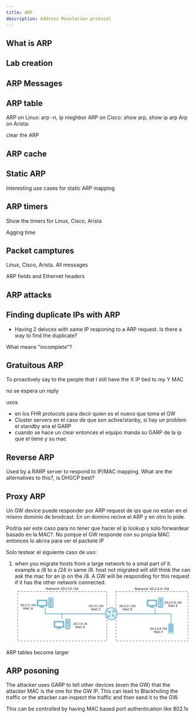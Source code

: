 ```yaml
---
title: ARP
description: Address Resolution protocol
---
```


## What is ARP

## Lab creation

## ARP Messages

## ARP table

ARP on Linux:  arp -n, ip nieghbor
ARP on Cisco: show arp, show ip arp
Arp on Arista: 

clear the ARP

## ARP cache

## Static ARP

Interesting use cases for static ARP mapping

## ARP timers

Show the timers for Linux, Cisco, Arista

Agging time

## Packet camptures

Linux, Cisco, Arista. All messages

ARP fields and Ethernet headers

## ARP attacks

## Finding duplicate IPs with ARP

- Having 2 deivces with same IP responing to a ARP request. Is there a way to find the duplicate?

What means "incomplete"?

## Gratuitous ARP

To proactively say to the people that I still have the X IP tied to my Y MAC

no se espera un reply

usos
- en los FHR protocols para decir quien es el nuevo que toma el GW
- Cluster servers en el caso de que son active/stanby, si hay un problem el standby ana el GARP
- cuando se hace un clear entonces el equipo manda su GARP de la ip que el tiene y su mac

## Reverse ARP

Used by a RARP server to respond to IP/MAC mapping. What are the alternatives to this?, is DHGCP best?

## Proxy ARP

Un GW device puede responder por ARP request de ips que no estan en el mismo dominio de brodcast. En un domino recive el ARP y en otro lo pide.

Podria ser este caso para no tener que hacer el ip lookup y solo forwardear basado en la MAC?. No porque el GW responde con su propia MAC entonces lo abrira para ver el packete IP

Solo testear el siguiente caso de uso:
1. when you migrate hosts from a large network to a smal part of it. example a /8 to a /24 in same /8. host not migrated will still think the can ask the mac for an ip on the /8. A GW will be responding for this request if it has the other network connected.
![alt text](proxy_arp_1.png)


ARP tables become larger

## ARP posoning

The attacker uses GARP to tell other devices (even the GW) that the attacker MAC is the one for the GW IP. This can lead to Blackholing the traffic or the attacker can inspect the traffic and then send it to the GW.

This can be controlled by having MAC based port authentication like 802.1x

